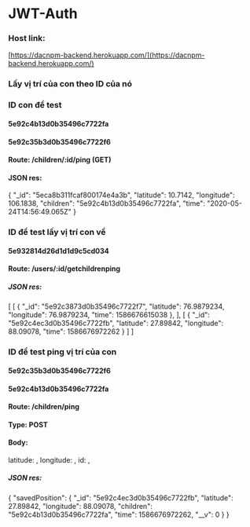 # JWT-Auth
### Host link:
[https://dacnpm-backend.herokuapp.com/](https://dacnpm-backend.herokuapp.com/)
### Lấy vị trí của con theo ID của nó
### ID con để test
#### 5e92c4b13d0b35496c7722fa
#### 5e92c35b3d0b35496c7722f6
#### Route: /children/:id/ping (GET)
#### JSON res:
{
    "_id": "5eca8b311fcaf800174e4a3b",
    "latitude": 10.7142,
    "longitude": 106.1838,
    "children": "5e92c4b13d0b35496c7722fa",
    "time": "2020-05-24T14:56:49.065Z"
}

### ID để test lấy vị trí con về
#### 5e932814d26d1d1d9c5cd034
#### Route: /users/:id/getchildrenping
##### JSON res:
[
    [
        {
            "_id": "5e92c3873d0b35496c7722f7",
            "latitude": 76.9879234,
            "longitude": 76.9879234,
            "time": 1586676615038
        },
    ],
    [
        {
            "_id": "5e92c4ec3d0b35496c7722fb",
            "latitude": 27.89842,
            "longitude": 88.09078,
            "time": 1586676972262
        }
    ]
]

### ID để test ping vị trí của con
#### 5e92c35b3d0b35496c7722f6
#### 5e92c4b13d0b35496c7722fa
#### Route: /children/ping
#### Type: POST
#### Body:
latitude: ,
longitude: ,
id: ,
##### JSON res:
{
    "savedPosition": {
        "_id": "5e92c4ec3d0b35496c7722fb",
        "latitude": 27.89842,
        "longitude": 88.09078,
        "children": "5e92c4b13d0b35496c7722fa",
        "time": 1586676972262,
        "__v": 0
    }
}
